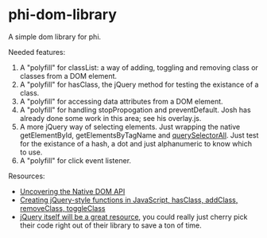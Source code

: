 phi-dom-library
===============

A simple dom library for phi.

Needed features:

1. A "polyfill" for classList: a way of adding, toggling and removing class or classes from a DOM element.
1. A "polyfill" for hasClass, the jQuery method for testing the existance of a class.
1. A "polyfill" for accessing data attributes from a DOM element.
1. A "polyfill" for handling stopPropogation and preventDefault. Josh has already done some work in this area; see his overlay.js.
1. A more jQuery way of selecting elements. Just wrapping the native getElementById, getElementsByTagName and [querySelectorAll](http://ejohn.org/blog/thoughts-on-queryselectorall/). Just test for the existance of a hash, a dot and just alphanumeric to know which to use.
1. A "polyfill" for click event listener.

Resources:

- [Uncovering the Native DOM API](http://flippinawesome.org/2013/06/17/uncovering-the-native-dom-api/)
- [Creating jQuery-style functions in JavaScript, hasClass, addClass, removeClass, toggleClass](http://toddmotto.com/creating-jquery-style-functions-in-javascript-hasclass-addclass-removeclass-toggleclass/)
- [jQuery itself will be a great resource](http;//jquery.com), you could really just cherry pick their code right out of their library to save a ton of time.
